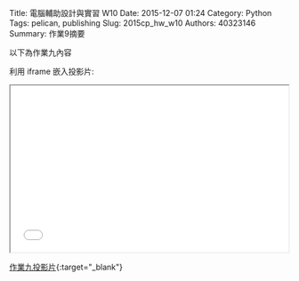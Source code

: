Title: 電腦輔助設計與實習 W10
Date: 2015-12-07 01:24
Category: Python
Tags: pelican, publishing
Slug: 2015cp_hw_w10
Authors: 40323146
Summary: 作業9摘要

以下為作業九內容

利用 iframe 嵌入投影片:

<iframe src="40323146_cp_w10_p.html" width="500" height="300"></iframe>

[作業九投影片](40323146_cp_w10_p.html){:target="_blank"}